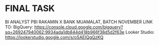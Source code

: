 # FINAL TASK
BI ANALYST PBI RAKAMIN X BANK MUAMALAT, BATCH NOVEMBER
LINK TO:
BigQuery: https://console.cloud.google.com/bigquery?sq=269247940062:9934ada1db844d418b966f38d5d2f63e
Looker Studio: https://lookerstudio.google.com/s/oSAEIQgQzKQ
